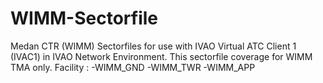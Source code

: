 # WIMM-Sectorfile
Medan CTR (WIMM) Sectorfiles for use with IVAO Virtual ATC Client 1 (IVAC1) in IVAO Network Environment. 
This sectorfile coverage for WIMM TMA only.
Facility :
-WIMM_GND
-WIMM_TWR
-WIMM_APP
#
